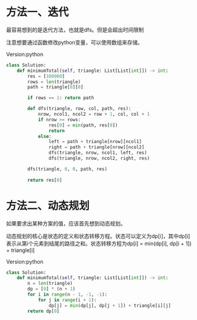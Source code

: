 # 方法一、迭代

最容易想到的是迭代方法，也就是dfs。但是会超出时间限制

注意想要通过函数修改python变量，可以使用数组来存储。

Version:python
~~~python
class Solution:
    def minimumTotal(self, triangle: List[List[int]]) -> int:
        res = [100000]
        rows = len(triangle)
        path = triangle[0][0]

        if rows == 1: return path

        def dfs(triangle, row, col, path, res):
            nrow, ncol1, ncol2 = row + 1, col, col + 1
            if nrow >= rows:
                res[0] = min(path, res[0])
                return 
            else:
                left = path + triangle[nrow][ncol1]
                right = path + triangle[nrow][ncol2]
                dfs(triangle, nrow, ncol1, left, res)
                dfs(triangle, nrow, ncol2, right, res)

        dfs(triangle, 0, 0, path, res)
    
        return res[0]
~~~

# 方法二、动态规划
如果要求出某种方案的值，应该首先想到动态规划。

动态规划的核心是状态的定义和状态转移方程。状态可以定义为dp[i]，其中dp[i]表示从第i个元素到结尾的路径之和。状态转移方程为dp[i] = min(dp[i], dp[i + 1]) + triangle[i]

Version:python
~~~python
class Solution:
    def minimumTotal(self, triangle: List[List[int]]) -> int:
        n = len(triangle)
        dp = [0] * (n + 1)
        for i in range(n - 1, -1, -1):
            for j in range(i + 1):
                dp[j] = min(dp[j], dp[j + 1]) + triangle[i][j]
        return dp[0]
~~~
